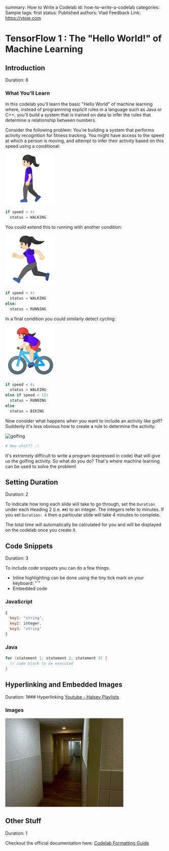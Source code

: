 summary: How to Write a Codelab
id: how-to-write-a-codelab
categories: Sample
tags: first
status: Published 
authors: Vlad
Feedback Link: https://vtoie.com

# TensorFlow 1 : The "Hello World!" of Machine Learning
## Introduction 
Duration: 6

### What You’ll Learn 
In this codelab you'll learn the basic "Hello World" of machine learning where, instead of programming explicit rules in a language such as Java or C++, you'll build a system that is trained on data to infer the rules that determine a relationship between numbers.

Consider the following problem: You're building a system that performs activity recognition for fitness tracking. You might have access to the speed at which a person is moving, and attempt to infer their activity based on this speed using a conditional:

![walking](assets/1.1.png)
```python
if speed < 4: 
  status = WALKING
```
You could extend this to running with another condition:

![running](assets/1.2.png)
```python
if speed < 4: 
  status = WALKING
else:
  status = RUNNING
```
In a final condition you could similarly detect cycling:

![biking](assets/1.3.png)
```python
if speed < 4: 
  status = WALKING
else if speed < 12:
  status = RUNNING
else
  status = BIKING
```
Now consider what happens when you want to include an activity like golf? Suddenly it's less obvious how to create a rule to determine the activity.

![golfing](assets/1.4.png")
```python
# Now what?? :(
```
It's extremely difficult to write a program (expressed in code) that will give us the golfing activity. So what do you do? That's where machine learning can be used to solve the problem!
<!-- ------------------------ -->
## Setting Duration
Duration: 2

To indicate how long each slide will take to go through, set the `Duration` under each Heading 2 (i.e. `##`) to an integer. 
The integers refer to minutes. If you set `Duration: 4` then a particular slide will take 4 minutes to complete. 

The total time will automatically be calculated for you and will be displayed on the codelab once you create it. 

<!-- ------------------------ -->
## Code Snippets
Duration: 3

To include code snippets you can do a few things. 
- Inline highlighting can be done using the tiny tick mark on your keyboard: "`"
- Embedded code

### JavaScript

```javascript
{ 
  key1: "string", 
  key2: integer,
  key3: "string"
}
```

### Java

```java
for (statement 1; statement 2; statement 3) {
  // code block to be executed
}
```

<!-- ------------------------ -->
## Hyperlinking and Embedded Images
Duration: 1### Hyperlinking
[Youtube - Halsey Playlists](https://www.youtube.com/user/iamhalsey/playlists)

### Images
![alt-text-here](assets/backrooms.jpg)

<!-- ------------------------ -->
## Other Stuff
Duration: 1

Checkout the official documentation here: [Codelab Formatting Guide](https://github.com/googlecodelabs/tools/blob/master/FORMAT-GUIDE.md)

